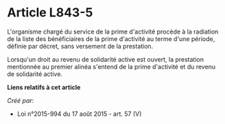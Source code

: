 # Article L843-5

L'organisme chargé du service de la prime d'activité procède à la radiation de la liste des bénéficiaires de la prime
d'activité au terme d'une période, définie par décret, sans versement de la prestation. 

Lorsqu'un droit au revenu de solidarité active est ouvert, la prestation mentionnée au premier alinéa s'entend de la prime
d'activité et du revenu de solidarité active.

**Liens relatifs à cet article**

_Créé par_:

  - Loi n°2015-994 du 17 août 2015 - art. 57 (V)
